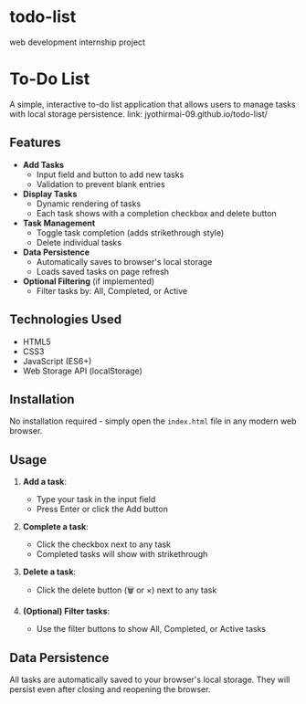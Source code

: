 # todo-list
web development internship project

# To-Do List 

A simple, interactive to-do list application that allows users to manage tasks with local storage persistence.
link: jyothirmai-09.github.io/todo-list/

## Features

- **Add Tasks**
  - Input field and button to add new tasks
  - Validation to prevent blank entries
- **Display Tasks**
  - Dynamic rendering of tasks
  - Each task shows with a completion checkbox and delete button
- **Task Management**
  - Toggle task completion (adds strikethrough style)
  - Delete individual tasks
- **Data Persistence**
  - Automatically saves to browser's local storage
  - Loads saved tasks on page refresh
- **Optional Filtering** (if implemented)
  - Filter tasks by: All, Completed, or Active

## Technologies Used

- HTML5
- CSS3
- JavaScript (ES6+)
- Web Storage API (localStorage)

## Installation

No installation required - simply open the `index.html` file in any modern web browser.

## Usage

1. **Add a task**:
   - Type your task in the input field
   - Press Enter or click the Add button
   
2. **Complete a task**:
   - Click the checkbox next to any task
   - Completed tasks will show with strikethrough

3. **Delete a task**:
   - Click the delete button (🗑️ or ×) next to any task

4. **(Optional) Filter tasks**:
   - Use the filter buttons to show All, Completed, or Active tasks

## Data Persistence

All tasks are automatically saved to your browser's local storage. They will persist even after closing and reopening the browser.
